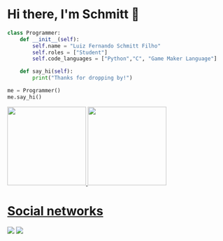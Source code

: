 # Hi there, I'm Schmitt 👋

```python
class Programmer:
    def __init__(self):
        self.name = "Luiz Fernando Schmitt Filho"
        self.roles = ["Student"]
        self.code_languages = ["Python","C", "Game Maker Language"]

    def say_hi(self):
        print("Thanks for dropping by!")

me = Programmer()
me.say_hi()
```

<div>
<a href="https://github.com/MiiyamotoMusashi">
<img loading="lazy" height="180em" src="https://github-readme-stats.vercel.app/api/top-langs/?username=MiiyamotoMusashi&layout=compact&langs_count=7&theme=dracula"/>
<img loading="lazy" height="180em" src="https://github-readme-stats.vercel.app/api?username=MiiyamotoMusashi&show_icons=true&theme=dracula&include_all_commits=true&count_private=true"/>
</div>

# Social networks
<div>
<a href="https://instagram.com/seu-usuário-instagram-aqui" target="_blank"><img loading="lazy" src="https://img.shields.io/badge/-Instagram-%23E4405F?style=for-the-badge&logo=instagram&logoColor=white" target="_blank"></a>
<a href = "mailto:contato@seu-usuário-aqui"><img loading="lazy" src="https://img.shields.io/badge/Gmail-D14836?style=for-the-badge&logo=gmail&logoColor=white" target="_blank"></a> 
</div>

